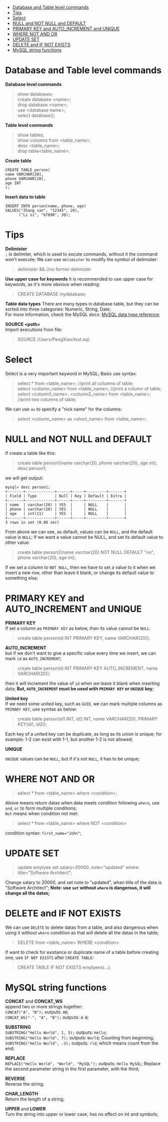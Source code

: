 - [Database and Table level commands](#Database-and-Table-level-commands)  
- [Tips](#Tips)  
- [Select](#Select)  
- [NULL and NOT NULL and DEFAULT](#NULL-and-NOT-NULL-and-DEFAULT)  
- [PRIMARY KEY and AUTO_INCREMENT and UNIQUE](#PRIMARY-KEY-and-AUTO_INCREMENT-and-UNIQUE)  
- [WHERE NOT AND OR](#WHERE-NOT-AND-OR)  
- [UPDATE SET](#UPDATE-SET)  
- [DELETE and IF NOT EXISTS](#DELETE-and-IF-NOT-EXISTS)  
- [MySQL string functions](#MySQL-string-functions)

# Database and Table level commands
**Database level commands**
> show databases;  
> create database <name\>;  
> drop database <name\>;  
> use <database name\>;  
> select database();  

**Table level commands**
> show tables;  
> show columns from <table_name\>;  
> desc <table_name>;  
> drop table<table_name\>;

**Create table**
```MySQL
CREATE TABLE person(
name VARCHAR[20],
phone VARCHAR[20],
age INT
);
```
**Insert data to table**
```MySQL
INSERT INTO person(name, phone, age)
VALUES("Zhang san", "12345", 20),
      ("Li si", "67890", 30);
```
# Tips
**Delimister**  
`;` is delimiter, which is used to excute commands, without it the command won't execute; We can use `delimister` to modify the symbol of delimister:  
> delimister && //no former delimister
> 
**Use upper case for keywords**
It is recommended to use upper case for keywords, as it's more obvious when reading:
> CREATE DATABASE mydatabase;  

**Table data types**
There are many types in database table, but they can be sorted into three categories: Numeric, String, Date;  
For more information, check the MySQL docs: [MySQL data type reference](https://dev.mysql.com/doc/refman/5.7/en/data-type-overview.html);

**SOURCE <path\>**  
Import executions from file:
> SOURCE /Users/PengXiao/test.sql;
# Select
Select is a very important keyword in MySQL;
Basic use syntax:
> select * from <table_name\>; //print all columns of table;  
> select <column_name\> from <table_name\>; //print a column of table;  
> select <column1_name\>, <column2_name\> from <table_name\>; //print two columns of table;

We can use `as` to specify a "nick name" for the columns:
> select <column_name\> as <short_name\> from <table_name\>;
# NULL and NOT NULL and DEFAULT
If create a table like this:
> create table person1(name varchar(20, phone varchar(20), age int);  
> desc person1;  

we will get output:  
```
mysql> desc person1;
+-------+-------------+------+-----+---------+-------+
| Field | Type        | Null | Key | Default | Extra |
+-------+-------------+------+-----+---------+-------+
| name  | varchar(20) | YES  |     | NULL    |       |
| phone | varchar(20) | YES  |     | NULL    |       |
| age   | int(11)     | YES  |     | NULL    |       |
+-------+-------------+------+-----+---------+-------+
3 rows in set (0.00 sec)
```
From above we can see, as default, values can be `NULL`, and the default value is `NULL`;
If we want a value cannot be NULL, and set its default value to other value:
> create table person2(name varchar(20) NOT NULL DEFAULT "no", phone varchar(20), age int);  

If we set a column to `NOT NULL`, then we have to set a value to it when we insert a new row, other than leave it blank, or change its default value to something else;
# PRIMARY KEY and AUTO_INCREMENT and UNIQUE
**PRIMARY KEY**  
If set a column as `PRIMARY KEY` as below, then its value cannot be `NULL`:
> create table person(id INT PRIMARY KEY, name VARCHAR(20));  

**AUTO_INCREMENT**  
but if we don't want to give a specific value every time we insert, we can mark `id` as `AUTO_INCREMENT`;
> create table person(id INT PRIMARY KEY AUTO_INCREMENT, name VARCHAR(20));

then it will increment the value of `id` when we leave it blank when inserting data; **But, `AUTO_INCREMENT` must be used with `PRIMARY KEY` or `UNIQUE` key**;  

**United key**  
If we need some united key, such as `GUID`, we can mark multiple columns as `PRIMARY KEY`, use symtax as below:
> create table person(id1 INT, id2 INT, name VARCHAR(20), PRIMARY KEY(id1, id2));  

Each key of a united key can be duplicate, as long as its union is unique; for example: 1-2 can exist with 1-1, but another 1-2 is not allowed;  

**UNIQUE**   
 	
`UNIQUE` values can be `NULL`, but if it's not `NULL`, it has to be unique;  
# WHERE NOT AND OR
> select * from <table_name\> where <condition\>;    

Above means return datas when data meets condition following `where`, use `and`, `or` to form multiple conditions;  
`Not` means when condition not met:  
> select * from <table_name\> where NOT <condition\>  

condition syntax: `first_name="John"`;
# UPDATE SET
> update emplyee set salary=20000, note="updated" where title="Software Architect";  

Change salary to 20000, and set note to "updated", when title of the data is "Software Architect"; 
**Note: use `set` without `where` is dangerous, it will change all the datas;**
# DELETE and IF NOT EXISTS
We can use `DELETE` to delete datas from a table, and also dangerous when using it without `where` condition as that will delete all the datas in the table;  
> DELETE from <table_name\> WHERE <condition\>  

If want to check for existance or duplicate name of a table before creating one, use `IF NOT EXISTS` after `CREATE TABLE`:
> CREATE TABLE IF NOT EXISTS emplyees(...);
# MySQL string functions
**CONCAT** and **CONCAT_WS**  
append two or more strings together:  
`CONCAT("A", "B");` outputs: `AB`;  
`CONCAT_WS("-", "A", "B");` outputs: `A-B`;  

**SUBSTRING**  
`SUBSTRING("Hello World", 1, 5);` outputs: `Hello`;  
`SUBSTRING("Hello World", 7);` outputs: `World`; Counting from beginning;    
`SUBSTRING("Hello World", -3);` outputs: `rld`; which means count from the end;  

**REPLACE**  
`REPLACE("Hello World", "World", "MySQL");` outputs: `Hello MySQL`; Replace the second parameter string in the first parameter, with the third;  

**REVERSE**  
Reverse the string;  

**CHAR_LENGTH**  
Return the length of a string;  

**UPPER** and **LOWER**  
Turn the string into upper or lower case, has no effect on int and symbols;  

